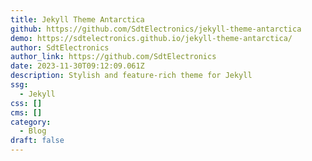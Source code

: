 ```yaml
---
title: Jekyll Theme Antarctica
github: https://github.com/SdtElectronics/jekyll-theme-antarctica
demo: https://sdtelectronics.github.io/jekyll-theme-antarctica/
author: SdtElectronics
author_link: https://github.com/SdtElectronics
date: 2023-11-30T09:12:09.061Z
description: Stylish and feature-rich theme for Jekyll
ssg:
  - Jekyll
css: []
cms: []
category:
  - Blog
draft: false
---
```

